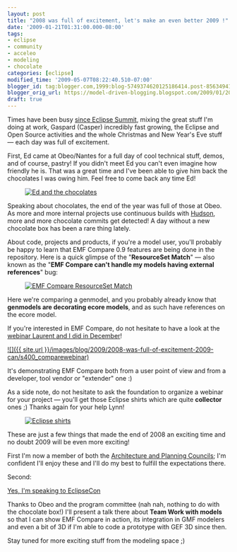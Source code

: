 ```yaml
---
layout: post
title: "2008 was full of excitement, let's make an even better 2009 !"
date: '2009-01-21T01:31:00.000-08:00'
tags:
- eclipse
- community
- acceleo
- modeling
- chocolate
categories: [eclipse]
modified_time: '2009-05-07T08:22:40.510-07:00'
blogger_id: tag:blogger.com,1999:blog-5749374620125186414.post-8563494176849868759
blogger_orig_url: https://model-driven-blogging.blogspot.com/2009/01/2008-was-full-of-excitement-2009-can.html
draft: true
---
```


Times have been busy [since Eclipse Summit](https://model-driven-blogging.blogspot.com/2008/11/back-from-ese-2008-wow.html), mixing the great stuff I'm doing at work, Gaspard (Casper) incredibly fast growing, the Eclipse and Open Source activities and the whole Christmas and New Year's Eve stuff — each day was full of excitement.

First, Ed came at Obeo/Nantes for a full day of cool technical stuff, demos, and of course, pastry! If you didn't meet Ed you can't even imagine how friendly he is. That was a great time and I've been able to give him back the chocolates I was owing him. Feel free to come back any time Ed!

<figure>
  <a href="{{ site.url }}/images/blog/2018/ED-chocolate.jpg">
    <img src="{{ site.url }}/images/blog/2018/ED-chocolate.jpg" alt="Ed and the chocolates" />
  </a>
</figure>

Speaking about chocolates, the end of the year was full of those at Obeo. As more and more internal projects use continuous builds with [Hudson](https://hudson.dev.java.net/), more and more chocolate commits get detected! A day without a new chocolate box has been a rare thing lately.

About code, projects and products, if you're a model user, you'll probably be happy to learn that EMF Compare 0.9 features are being done in the repository. Here is a quick glimpse of the "**ResourceSet Match**" — also known as the "**EMF Compare can't handle my models having external references**" bug:

<figure>
  <a href="{{ site.url }}/images/blog/2018/Capture-Java.png">
    <img src="{{ site.url }}/images/blog/2018/Capture-Java.png" alt="EMF Compare ResourceSet Match" />
  </a>
</figure>

Here we're comparing a genmodel, and you probably already know that **genmodels are decorating ecore models**, and as such have references on the ecore model.

If you're interested in EMF Compare, do not hesitate to have a look at the [webinar Laurent and I did in December](https://live.eclipse.org/node/616)!

[![]({{ site.url }}/images/blog/2009/2008-was-full-of-excitement-2009-can/s400_comparewebinar)](https://4.bp.blogspot.com/_u5tMWln_Ie8/SXXzPpn6B5I/AAAAAAAAADg/Lfr3DLJXass/s1600-h/comparewebinar)

It's demonstrating EMF Compare both from a user point of view and from a developer, tool vendor or "extender" one :)

As a side note, do not hesitate to ask the foundation to organize a webinar for your project — you'll get those Eclipse shirts which are quite **collector** ones ;) Thanks again for your help Lynn!

<figure>
  <a href="{{ site.url }}/images/blog/2018/DSC00260.JPG">
    <img src="{{ site.url }}/images/blog/2018/DSC00260.JPG" alt="Eclipse shirts" />
  </a>
</figure>

These are just a few things that made the end of 2008 an exciting time and no doubt 2009 will be even more exciting!

First I'm now a member of both the [Architecture and Planning Councils](https://www.eclipse.dev/org/foundation/council.php); I'm confident I'll enjoy these and I'll do my best to fulfill the expectations there.

Second:

[Yes, I'm speaking to EclipseCon](https://www.eclipsecon.org/2009/)

Thanks to Obeo and the program committee (nah nah, nothing to do with the chocolate box!) I'll present a talk there about **Team Work with models** so that I can show EMF Compare in action, its integration in GMF modelers and even a bit of 3D if I'm able to code a prototype with GEF 3D since then.

Stay tuned for more exciting stuff from the modeling space ;)

